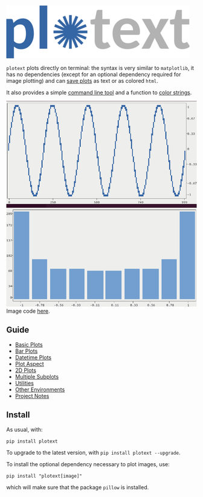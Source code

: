 <p align="left">  <img src="https://raw.githubusercontent.com/piccolomo/plotext/master/images/logo.png" /></p>

`plotext` plots directly on terminal: the syntax is very similar to `matplotlib`, it has no dependencies (except for an optional dependency required for image plotting) and can [save plots](https://github.com/piccolomo/plotext/blob/master/readme/utilities.md#other-functions) as text or as colored `html`.

It also provides a simple [command line tool](https://github.com/piccolomo/plotext/blob/master/readme/utilities.md#command-line-tool) and a function to [color strings](https://github.com/piccolomo/plotext/blob/master/readme/utilities.md#colored-text).

![example](https://raw.githubusercontent.com/piccolomo/plotext/master/images/subplots.png)
Image code [here](https://github.com/piccolomo/plotext/blob/master/readme/subplots.md).


## Guide

- [Basic Plots](https://github.com/piccolomo/plotext/blob/master/readme/basic.md) 
- [Bar Plots](https://github.com/piccolomo/plotext/blob/master/readme/bar.md)
- [Datetime Plots](https://github.com/piccolomo/plotext/blob/master/readme/datetime.md)
- [Plot Aspect](https://github.com/piccolomo/plotext/blob/master/readme/aspect.md)
- [2D Plots](https://github.com/piccolomo/plotext/blob/master/readme/2d-plots.md)
- [Multiple Subplots](https://github.com/piccolomo/plotext/blob/master/readme/subplots.md)
- [Utilities](https://github.com/piccolomo/plotext/blob/master/readme/utilities.md)
- [Other Environments](https://github.com/piccolomo/plotext/blob/master/readme/environments.md)
- [Project Notes](https://github.com/piccolomo/plotext/blob/master/readme/notes.md)


## Install

As usual, with:
```console
pip install plotext
```
To upgrade to the latest version, with ```pip install plotext --upgrade```.

To install the optional dependency necessary to plot images, use:
```console
pip install "plotext[image]"
``` 
which will make sure that the package `pillow` is installed.